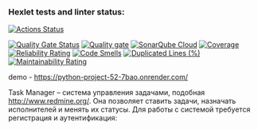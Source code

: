 ### Hexlet tests and linter status:
[![Actions Status](https://github.com/ilya-ship-it/python-project-52/actions/workflows/hexlet-check.yml/badge.svg)](https://github.com/ilya-ship-it/python-project-52/actions)

[![Quality Gate Status](https://sonarcloud.io/api/project_badges/measure?project=ilya-ship-it_python-project-52&metric=alert_status)](https://sonarcloud.io/summary/new_code?id=ilya-ship-it_python-project-52)
[![Quality gate](https://sonarcloud.io/api/project_badges/quality_gate?project=ilya-ship-it_python-project-52)](https://sonarcloud.io/summary/new_code?id=ilya-ship-it_python-project-52)
[![SonarQube Cloud](https://sonarcloud.io/images/project_badges/sonarcloud-light.svg)](https://sonarcloud.io/summary/new_code?id=ilya-ship-it_python-project-52)
[![Coverage](https://sonarcloud.io/api/project_badges/measure?project=ilya-ship-it_python-project-52&metric=coverage)](https://sonarcloud.io/summary/new_code?id=ilya-ship-it_python-project-52)
[![Reliability Rating](https://sonarcloud.io/api/project_badges/measure?project=ilya-ship-it_python-project-52&metric=reliability_rating)](https://sonarcloud.io/summary/new_code?id=ilya-ship-it_python-project-52)
[![Code Smells](https://sonarcloud.io/api/project_badges/measure?project=ilya-ship-it_python-project-52&metric=code_smells)](https://sonarcloud.io/summary/new_code?id=ilya-ship-it_python-project-52)
[![Duplicated Lines (%)](https://sonarcloud.io/api/project_badges/measure?project=ilya-ship-it_python-project-52&metric=duplicated_lines_density)](https://sonarcloud.io/summary/new_code?id=ilya-ship-it_python-project-52)
[![Maintainability Rating](https://sonarcloud.io/api/project_badges/measure?project=ilya-ship-it_python-project-52&metric=sqale_rating)](https://sonarcloud.io/summary/new_code?id=ilya-ship-it_python-project-52)

demo - https://python-project-52-7bao.onrender.com/

Task Manager – система управления задачами, подобная http://www.redmine.org/. Она позволяет ставить задачи, назначать исполнителей и менять их статусы. Для работы с системой требуется регистрация и аутентификация:

